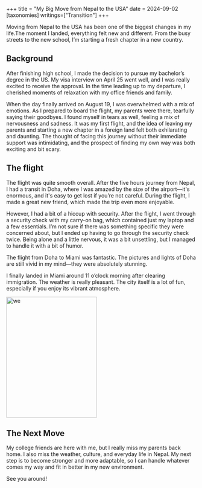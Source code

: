+++
title = "My Big Move from Nepal to the USA"
date = 2024-09-02
[taxonomies]
writings=["Transition"]
+++

Moving from Nepal to the USA has been one of the biggest changes in my life.The
moment I landed, everything felt new and different. From the busy streets to
the new school, I’m starting a fresh chapter in a new country. 


## Background
After finishing high school, I made the decision to pursue my
bachelor’s degree in the US. My visa interview on April 25 went well, and I was
really excited to receive the approval. In the time leading up to my departure, I
cherished moments of relaxation with my office friends and family.

When the day finally arrived on August 19, I was overwhelmed with a mix of
emotions. As I prepared to board the flight, my parents were there, tearfully
saying their goodbyes. I found myself in tears as well, feeling a mix of
nervousness and sadness. It was my first flight, and the idea of leaving my
parents and starting a new chapter in a foreign land felt both exhilarating and
daunting. The thought of facing this journey without their immediate support
was intimidating, and the prospect of finding my own way was both exciting and
bit scary.

## The flight
The flight was quite smooth overall. After the five hours journey from Nepal, I had a
transit in Doha, where I was amazed by the size of the airport—it's enormous,
and it's easy to get lost if you’re not careful. During the flight, I made a
great new friend, which made the trip even more enjoyable.

However, I had a bit of a hiccup with security. After the flight, I went
through a security check with my carry-on bag, which contained just my laptop
and a few essentials. I’m not sure if there was something specific they were
concerned about, but I ended up having to go through the security check twice.
Being alone and a little nervous, it was a bit unsettling, but I managed to
handle it with a bit of humor.

The flight from Doha to Miami was fantastic. The pictures and lights of Doha
are still vivid in my mind—they were absolutely stunning. 

I finally landed in Miami around 11 o’clock morning after clearing immigration.
The weather is really pleasant. The city itself is a lot of fun, especially if
you enjoy its vibrant atmosphere.

<img alt="we" src="/images/nepal-usa/miami.mp4" style="width: 15rem; height: 20rem; object-fit: cover;"/>


## The Next Move
My college friends are here with me, but I really miss my parents back home. I
also miss the weather, culture, and everyday life in Nepal. My next step is to
become stronger and more adaptable, so I can handle whatever comes my way and
fit in better in my new environment.

See you around!
